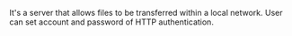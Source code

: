 It's a server that allows files to be transferred within a local network. User can set account and password of HTTP authentication.
